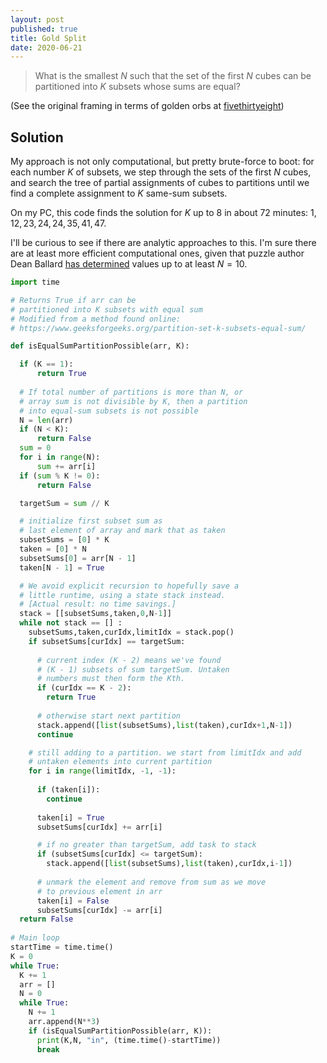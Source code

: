 ```yaml
---
layout: post
published: true
title: Gold Split
date: 2020-06-21
---
```


>What is the smallest $N$ such that the set of the first $N$ cubes can be partitioned into $K$ subsets whose sums are equal?

<!--more-->

(See the original framing in terms of golden orbs at [fivethirtyeight](https://fivethirtyeight.com/features/can-you-flip-the-magic-coin/))

## Solution

My approach is not only computational, but pretty brute-force to boot: for each number $K$ of subsets, we step through the sets of the first $N$ cubes, and search the tree of partial assignments of cubes to partitions until we find a complete assignment to $K$ same-sum subsets.

On my PC, this code finds the solution for $K$ up to $8$ in about $72$ minutes: $1, 12, 23, 24, 24, 35, 41, 47$.

I'll be curious to see if there are analytic approaches to this. I'm sure there are at least more efficient computational ones, given that puzzle author Dean Ballard [has determined](http://oeis.org/A330212) values up to at least $N = 10$.

```python
import time

# Returns True if arr can be  
# partitioned into K subsets with equal sum
# Modified from a method found online:
# https://www.geeksforgeeks.org/partition-set-k-subsets-equal-sum/

def isEqualSumPartitionPossible(arr, K): 

  if (K == 1): 
      return True
    
  # If total number of partitions is more than N, or
  # array sum is not divisible by K, then a partition 
  # into equal-sum subsets is not possible  
  N = len(arr)
  if (N < K): 
      return False
  sum = 0
  for i in range(N): 
      sum += arr[i]  
  if (sum % K != 0): 
      return False

  targetSum = sum // K

  # initialize first subset sum as   
  # last element of array and mark that as taken 
  subsetSums = [0] * K  
  taken = [0] * N  
  subsetSums[0] = arr[N - 1]  
  taken[N - 1] = True

  # We avoid explicit recursion to hopefully save a
  # little runtime, using a state stack instead.
  # [Actual result: no time savings.]
  stack = [[subsetSums,taken,0,N-1]]
  while not stack == [] :
    subsetSums,taken,curIdx,limitIdx = stack.pop()
    if subsetSums[curIdx] == targetSum: 
            
      # current index (K - 2) means we've found
      # (K - 1) subsets of sum targetSum. Untaken 
      # numbers must then form the Kth.
      if (curIdx == K - 2): 
        return True
      
      # otherwise start next partition
      stack.append([list(subsetSums),list(taken),curIdx+1,N-1])
      continue

    # still adding to a partition. we start from limitIdx and add  
    # untaken elements into current partition
    for i in range(limitIdx, -1, -1): 
            
      if (taken[i]): 
        continue
      
      taken[i] = True
      subsetSums[curIdx] += arr[i]

      # if no greater than targetSum, add task to stack
      if (subsetSums[curIdx] <= targetSum):
        stack.append([list(subsetSums),list(taken),curIdx,i-1])
                               
      # unmark the element and remove from sum as we move 
      # to previous element in arr  
      taken[i] = False
      subsetSums[curIdx] -= arr[i]
  return False
      
# Main loop
startTime = time.time()
K = 0
while True:
  K += 1
  arr = []
  N = 0
  while True:
    N += 1
    arr.append(N**3)
    if (isEqualSumPartitionPossible(arr, K)): 
      print(K,N, "in", (time.time()-startTime))
      break
```

<br>